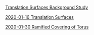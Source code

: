 [Translation Surfaces Background Study](../../Current%20Projects/Phil%20Stuff/Tilings/translation%20surface.md)

[2020-01-16 Translation Surfaces](../../Current%20Projects/Phil%20Stuff/Tilings/sections/2020-01-16%20Translation%20Surfaces.md)

[2020-01-30 Ramified Covering of Torus](../../Current%20Projects/Phil%20Stuff/Tilings/sections/2020-01-30%20Ramified%20Covering%20of%20Torus.md)
